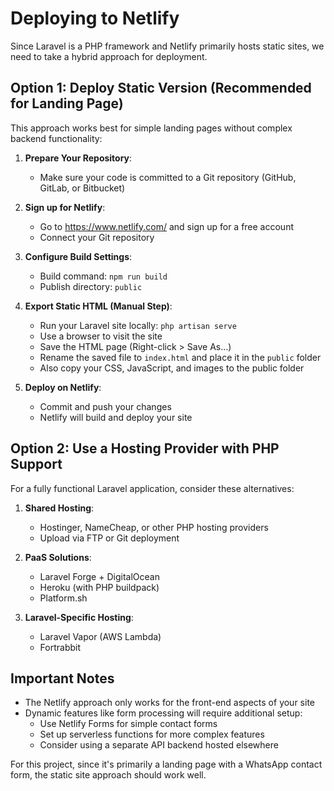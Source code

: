 # Deploying to Netlify

Since Laravel is a PHP framework and Netlify primarily hosts static sites, we need to take a hybrid approach for deployment.

## Option 1: Deploy Static Version (Recommended for Landing Page)

This approach works best for simple landing pages without complex backend functionality:

1. **Prepare Your Repository**:
   - Make sure your code is committed to a Git repository (GitHub, GitLab, or Bitbucket)

2. **Sign up for Netlify**:
   - Go to https://www.netlify.com/ and sign up for a free account
   - Connect your Git repository

3. **Configure Build Settings**:
   - Build command: `npm run build`
   - Publish directory: `public`

4. **Export Static HTML (Manual Step)**:
   - Run your Laravel site locally: `php artisan serve`
   - Use a browser to visit the site
   - Save the HTML page (Right-click > Save As...)
   - Rename the saved file to `index.html` and place it in the `public` folder
   - Also copy your CSS, JavaScript, and images to the public folder

5. **Deploy on Netlify**:
   - Commit and push your changes
   - Netlify will build and deploy your site

## Option 2: Use a Hosting Provider with PHP Support

For a fully functional Laravel application, consider these alternatives:

1. **Shared Hosting**:
   - Hostinger, NameCheap, or other PHP hosting providers
   - Upload via FTP or Git deployment

2. **PaaS Solutions**:
   - Laravel Forge + DigitalOcean
   - Heroku (with PHP buildpack)
   - Platform.sh

3. **Laravel-Specific Hosting**:
   - Laravel Vapor (AWS Lambda)
   - Fortrabbit

## Important Notes

- The Netlify approach only works for the front-end aspects of your site
- Dynamic features like form processing will require additional setup:
  - Use Netlify Forms for simple contact forms
  - Set up serverless functions for more complex features
  - Consider using a separate API backend hosted elsewhere

For this project, since it's primarily a landing page with a WhatsApp contact form, the static site approach should work well. 